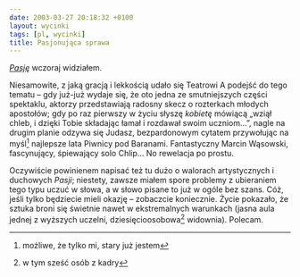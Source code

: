 ```yaml
---
date: 2003-03-27 20:18:32 +0100
layout: wycinki
tags: [pl, wycinki]
title: Pasjonująca sprawa
---
```


<cite>[Pasję](http://teatr-a.art.pl/spektakl.php?id=pasja 'Widowisko o Śmierci i Zmartwychwstaniu Pańskim')</cite> wczoraj widziałem.

Niesamowite, z jaką gracją i lekkością udało się Teatrowi A podejść do tego tematu – gdy już-już wydaje się, że oto jedna ze smutniejszych części spektaklu, aktorzy przedstawiają radosny skecz o rozterkach młodych apostołów; gdy po raz pierwszy w życiu słyszę _kobietę_ mówiącą „wziął chleb, i dzięki Tobie składając łamał i rozdawał swoim uczniom…”, nagle na drugim planie odzywa się Judasz, bezpardonowym cytatem przywołując na myśl[^1] najlepsze lata Piwnicy pod Baranami. Fantastyczny Marcin Wąsowski, fascynujący, śpiewający solo Chlip… No rewelacja po prostu.

Oczywiście powinienem napisać też tu dużo o walorach artystycznych i duchowych <cite>Pasji</cite>; niestety, zawsze miałem spore problemy z ubieraniem tego typu uczuć w słowa, a w słowo pisane to już w ogóle bez szans. Cóż, jeśli tylko będziecie mieli okazję – zobaczcie koniecznie. Życie pokazało, że sztuka broni się świetnie nawet w ekstremalnych warunkach (jasna aula jednej z wyższych uczelni, dziesięcioosobowa[^2] widownia). Polecam.

[^1]: możliwe, że tylko mi, stary już jestem
[^2]: w tym sześć osób z kadry
